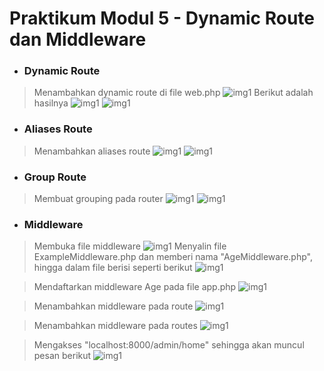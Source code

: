# Praktikum Modul 5 - Dynamic Route dan Middleware

* ### Dynamic Route
> Menambahkan dynamic route di file web.php
![img1](../screenshot/5-1.png)
> Berikut adalah hasilnya
![img1](../screenshot/5-1b.png)
![img1](../screenshot/5-1c.png)

* ### Aliases Route
> Menambahkan aliases route
![img1](../screenshot/5-2.png)
![img1](../screenshot/5-2b.png)

* ### Group Route
> Membuat grouping pada router
![img1](../screenshot/5-3.png)
![img1](../screenshot/5-3b.png)

* ### Middleware
> Membuka file middleware
![img1](../screenshot/5-d.png)
> Menyalin file ExampleMiddleware.php dan memberi nama "AgeMiddleware.php", hingga dalam file berisi seperti berikut
![img1](../screenshot/5-4c.png)

> Mendaftarkan middleware Age pada file app.php
![img1](../screenshot/5-4drev.png)

> Menambahkan middleware pada route
![img1](../screenshot/5-4e.png)

> Menambahkan middleware pada routes
![img1](../screenshot/5-4g.png)

> Mengakses "localhost:8000/admin/home" sehingga akan muncul pesan berikut
![img1](../screenshot/5-4f.png)


